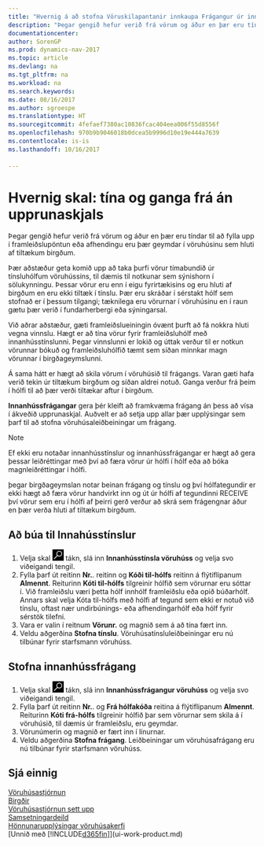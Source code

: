 ```yaml
---
title: "Hvernig á að stofna Vöruskilapantanir innkaupa Frágangur úr innanhússfrágangi"
description: "Þegar gengið hefur verið frá vörum og áður en þær eru tíndar til að fylla upp í framleiðslupöntun eða afhendingu eru þær geymdar í vöruhúsinu sem hluti af tiltækum birgðum."
documentationcenter: 
author: SorenGP
ms.prod: dynamics-nav-2017
ms.topic: article
ms.devlang: na
ms.tgt_pltfrm: na
ms.workload: na
ms.search.keywords: 
ms.date: 08/16/2017
ms.author: sgroespe
ms.translationtype: HT
ms.sourcegitcommit: 4fefaef7380ac10836fcac404eea006f55d8556f
ms.openlocfilehash: 970b9b9046018b0dcea5b9996d10e19e444a7639
ms.contentlocale: is-is
ms.lasthandoff: 10/16/2017

---
```

# <a name="how-to-pick-and-put-away-without-a-source-document"></a>Hvernig skal: tína og ganga frá án upprunaskjals
Þegar gengið hefur verið frá vörum og áður en þær eru tíndar til að fylla upp í framleiðslupöntun eða afhendingu eru þær geymdar í vöruhúsinu sem hluti af tiltækum birgðum.  

Þær aðstæður geta komið upp að taka þurfi vörur tímabundið úr tínsluhólfum vöruhússins, til dæmis til notkunar sem sýnishorn í sölukynningu. Þessar vörur eru enn í eigu fyrirtækisins og eru hluti af birgðum en eru ekki tiltæk í tínslu. Þær eru skráðar í sérstakt hólf sem stofnað er í þessum tilgangi; tæknilega eru vörurnar í vöruhúsinu en í raun gætu þær verið í fundarherbergi eða sýningarsal.  

Við aðrar aðstæður, gæti framleiðslueiningin óvænt þurft að fá nokkra hluti vegna vinnslu. Hægt er að tína vörur fyrir framleiðsluhólf með innanhússtínslunni. Þegar vinnslunni er lokið og úttak verður til er notkun vörunnar bókuð og framleiðsluhólfið tæmt sem síðan minnkar magn vörunnar í birgðageymslunni.  

Á sama hátt er hægt að skila vörum í vöruhúsið til frágangs. Varan gæti hafa verið tekin úr tiltækum birgðum og síðan aldrei notuð. Ganga verður frá þeim í hólfi til að þær verði tiltækar aftur í birgðum.  

**Innanhússfrágangar** gera þér kleift að framkvæma frágang án þess að vísa í ákveðið upprunaskjal. Auðvelt er að setja upp allar þær upplýsingar sem þarf til að stofna vöruhúsaleiðbeiningar um frágang.  

> [!NOTE]  
>  Ef ekki eru notaðar innanhússtínslur og innanhússfrágangar er hægt að gera þessar leiðréttingar með því að færa vörur úr hólfi í hólf eða að bóka magnleiðréttingar í hólfi.  
>   
>  þegar birgðageymslan notar beinan frágang og tínslu og því hólfategundir er ekki hægt að færa vörur handvirkt inn og út úr hólfi af tegundinni RECEIVE því vörur sem eru í hólfi af þeirri gerð verður að skrá sem frágengnar áður en þær verða hluti af tiltækum birgðum.  

## <a name="to-create-an-internal-pick"></a>Að búa til Innahússtínslur  
1.  Velja skal ![Leit að síðu eða skýrslu](media/ui-search/search_small.png "Leit að síðu eða skýrslu táknið") tákn, slá inn **Innanhússtínsla vöruhúss** og velja svo viðeigandi tengil.  
2.  Fylla þarf út reitinn **Nr.**. reitinn og **Kóði til-hólfs** reitinn á flýtiflipanum **Almennt**. Reiturinn **Kóti til-hólfs** tilgreinir hólfið sem vörurnar eru sóttar í. Við framleiðslu væri þetta hólf innhólf framleiðslu eða opið búðarhólf. Annars skal velja Kóta til-hólfs með hólfi af tegund sem ekki er notuð við tínslu, oftast nær undirbúnings- eða afhendingarhólf eða hólf fyrir sérstök tilefni.  
3.  Vara er valin í reitnum **Vörunr.** og magnið sem á að tína fært inn.  
4. Veldu aðgerðina **Stofna tínslu**. Vöruhúsatínsluleiðbeiningar eru nú tilbúnar fyrir starfsmann vöruhúss.  

## <a name="to-create-an-internal-put-away"></a>Stofna innanhússfrágang  
1.  Velja skal ![Leit að síðu eða skýrslu](media/ui-search/search_small.png "Leit að síðu eða skýrslu táknið") tákn, slá inn **Innanhússfrágangur vöruhúss** og velja svo viðeigandi tengil.  
2.  Fylla þarf út reitinn **Nr.**. og **Frá hólfakóða** reitina á flýtiflipanum **Almennt**. Reiturinn **Kóti frá-hólfs** tilgreinir hólfið þar sem vörurnar sem skila á í vöruhúsið, til dæmis úr framleiðslu, eru geymdar.  
3.  Vörunúmerin og magnið er fært inn í línurnar.  
4.  Veldu aðgerðina **Stofna frágang**. Leiðbeiningar um vöruhúsafrágang eru nú tilbúnar fyrir starfsmann vöruhúss.  

## <a name="see-also"></a>Sjá einnig  
[Vöruhúsastjórnun](warehouse-manage-warehouse.md)  
[Birgðir](inventory-manage-inventory.md)  
[Vöruhúsastjórnun sett upp](warehouse-setup-warehouse.md)     
[Samsetningardeild](assembly-assemble-items.md)    
[Hönnunarupplýsingar vöruhúsakerfi](design-details-warehouse-management.md)  
[Unnið með [!INCLUDE[d365fin](includes/d365fin_md.md)]](ui-work-product.md)

